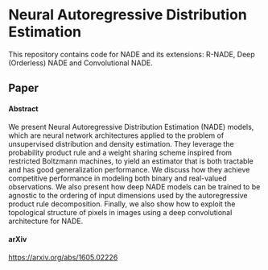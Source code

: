 # Neural Autoregressive Distribution Estimation

This repository contains code for NADE and its extensions: R-NADE, Deep (Orderless) NADE and Convolutional NADE.

## Paper

#### Abstract
We present Neural Autoregressive Distribution Estimation (NADE) models,
which are neural network architectures applied to the problem of
unsupervised distribution and density estimation. They leverage
the probability product rule and a weight sharing scheme inspired
from restricted Boltzmann machines, to yield an estimator that
is both tractable and has good generalization performance.
We discuss how they achieve competitive performance in modeling both binary and
real-valued observations. We also present how deep NADE models can
be trained to be agnostic to the ordering of input dimensions used
by the autoregressive product rule decomposition. Finally, we also show
how to exploit the topological
structure of pixels in images using a deep convolutional architecture for NADE.

#### arXiv
https://arxiv.org/abs/1605.02226